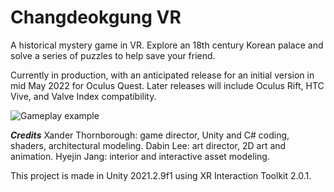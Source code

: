 # Changdeokgung VR
A historical mystery game in VR. Explore an 18th century Korean palace and solve a series of puzzles to help save your friend.

Currently in production, with an anticipated release for an initial version in mid May 2022 for Oculus Quest. Later releases will include Oculus Rift, HTC Vive, and Valve Index compatibility. 

![Gameplay example](Media/changdeokgung_vr_semester1.gif)

***Credits***
Xander Thornborough: game director, Unity and C# coding, shaders, architectural modeling.
Dabin Lee: art director, 2D art and animation.
Hyejin Jang: interior and interactive asset modeling.


This project is made in Unity 2021.2.9f1 using XR Interaction Toolkit 2.0.1.